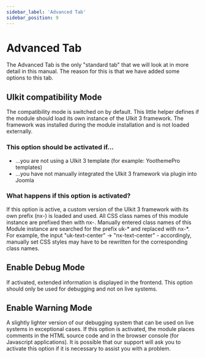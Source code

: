 ```yaml
---
sidebar_label: 'Advanced Tab'
sidebar_position: 9
---
```


# Advanced Tab
The Advanced Tab is the only "standard tab" that we will look at in more detail in this manual. The reason for this is that we have added some options to this tab.

## UIkit compatibility Mode
The compatibility mode is switched on by default. This little helper defines if the module should load its own instance of the UIkit 3 framework. The framework was installed during the module installation and is not loaded externally.

### This option should be activated if...
- ...you are not using a UIkit 3 template (for example: YoothemePro templates)
- ...you have not manually integrated the UIkit 3 framework via plugin into Joomla

### What happens if this option is activated?
If this option is active, a custom version of the UIkit 3 framework with its own prefix (nx-) is loaded and used. 
All CSS class names of this module instance are prefixed then with nx-. Manually entered class names of this Module 
instance are searched for the prefix uk-* and replaced with nx-*.
For example, the input "uk-text-center" -> "nx-text-center" - accordingly, manually set CSS styles may have to be 
rewritten for the corresponding class names.

## Enable Debug Mode
If activated, extended information is displayed in the frontend. This option should only be used for debugging and not on live systems.

## Enable Warning Mode
A slightly lighter version of our debugging system that can be used on live systems in exceptional cases. 
If this option is activated, the module places comments in the HTML source code and in the browser console 
(for Javascript applications). It is possible that our support will ask you to activate this option if it is 
necessary to assist you with a problem.